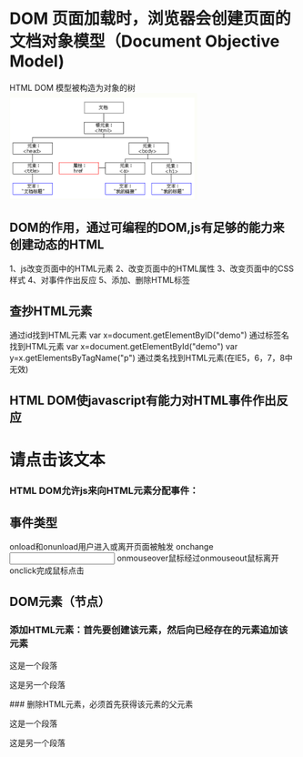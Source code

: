 # DOM  页面加载时，浏览器会创建页面的文档对象模型（Document Objective Model)
HTML DOM 模型被构造为对象的树
<img src="./images/1.png" alt="dom tree">
## DOM的作用，通过可编程的DOM,js有足够的能力来创建动态的HTML
1、js改变页面中的HTML元素
2、改变页面中的HTML属性
3、改变页面中的CSS样式
4、对事件作出反应
5、添加、删除HTML标签
## 查抄HTML元素
通过id找到HTML元素
var x=document.getElementByID("demo")
通过标签名找到HTML元素
var x=document.getElementById("demo")
var y=x.getElementsByTagName("p")
通过类名找到HTML元素(在IE5，6，7，8中无效)
## HTML DOM使javascript有能力对HTML事件作出反应
<h1 onclick="this.innerHTML='谢谢！'">请点击该文本</h1>   

### HTML DOM允许js来向HTML元素分配事件：
<script>
  document.getElementById("myBtn").onclick=function(){
    displayDate();
  }
</script>
## 事件类型
onload和onunload用户进入或离开页面被触发
onchange
<input type="text" id="fname" onchange="upperCase()">
onmouseover鼠标经过onmouseout鼠标离开
onclick完成鼠标点击
## DOM元素（节点）
### 添加HTML元素：首先要创建该元素，然后向已经存在的元素追加该元素
<div id="div1">
<p id="p1">这是一个段落</p>
<p id="p2">这是另一个段落</p> 
</div>
<script>
var para=document.createElement("p");
var node=document.createTextNode("这是新段落")；
para.appendChild(node);
var element=document.getElementById("div1");
element.appendChild(para);
</script>
### 删除HTML元素，必须首先获得该元素的父元素
<div id="div1">
<p id="p1">这是一个段落</p>
<p id="p2">这是另一个段落</p> 
</div>
<script>
var parent=document.getElementById("div1");
var child=document.getElementById("p1");
parent.removeChild(child);
/*
  var child=document.getElementById("p1");
  child.parentNode.removeChild(child);
*/
</script>
